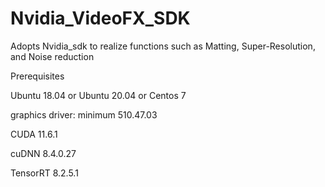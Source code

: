 # Nvidia_VideoFX_SDK
Adopts Nvidia_sdk to realize functions such as Matting, Super-Resolution, and Noise reduction

Prerequisites

Ubuntu 18.04 or Ubuntu 20.04 or Centos 7

graphics driver: minimum 510.47.03

CUDA 11.6.1

cuDNN 8.4.0.27

TensorRT 8.2.5.1
